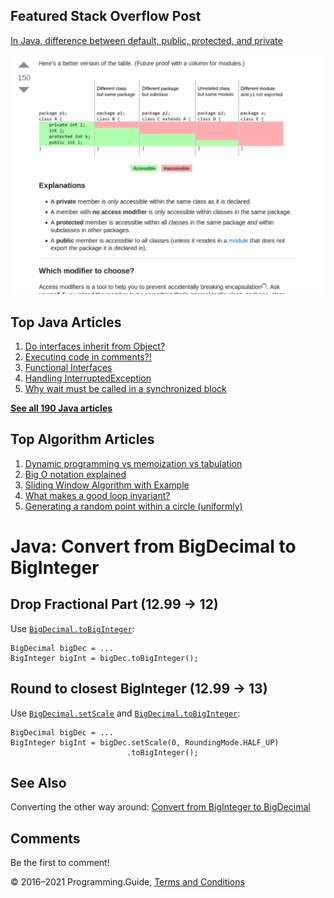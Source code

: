<span class="underline"></span>

<span class="underline"></span>

## Featured Stack Overflow Post

[In Java, difference between default, public, protected, and private](https://stackoverflow.com/a/33627846/276052)

[<img src="../images/so-featured-33627846.png" alt="StackOverflow screenshot thumbnail" class="screenshot" />](https://stackoverflow.com/a/33627846/276052)

<span class="underline"></span>

## Top Java Articles

1.  [Do interfaces inherit from Object?](do-interfaces-inherit-from-object.html)
2.  [Executing code in comments?!](executing-code-in-comments.html)
3.  [Functional Interfaces](functional-interfaces.html)
4.  [Handling InterruptedException](handling-interrupted-exceptions.html)
5.  [Why wait must be called in a synchronized block](why-wait-must-be-in-synchronized.html)

[**See all 190 Java articles**](index.html)

## Top Algorithm Articles

1.  [Dynamic programming vs memoization vs tabulation](../dynamic-programming-vs-memoization-vs-tabulation.html)
2.  [Big O notation explained](../big-o-notation-explained.html)
3.  [Sliding Window Algorithm with Example](../sliding-window-example.html)
4.  [What makes a good loop invariant?](../what-makes-a-good-loop-invariant.html)
5.  [Generating a random point within a circle (uniformly)](../random-point-within-circle.html)

# Java: Convert from BigDecimal to BigInteger

## Drop Fractional Part (12.99 → 12)

Use [`BigDecimal.toBigInteger`](https://docs.oracle.com/javase/8/docs/api/java/math/BigDecimal.html#toBigInteger--):

    BigDecimal bigDec = ...
    BigInteger bigInt = bigDec.toBigInteger();

## Round to closest BigInteger (12.99 → 13)

Use [`BigDecimal.setScale`](https://docs.oracle.com/javase/8/docs/api/java/math/BigDecimal.html#setScale-int-java.math.RoundingMode-) and [`BigDecimal.toBigInteger`](https://docs.oracle.com/javase/8/docs/api/java/math/BigDecimal.html#toBigInteger--):

    BigDecimal bigDec = ...
    BigInteger bigInt = bigDec.setScale(0, RoundingMode.HALF_UP)
                              .toBigInteger();

## See Also

Converting the other way around: [Convert from BigInteger to BigDecimal](convert-biginteger-to-bigdecimal.html)

## Comments

Be the first to comment!

© 2016–2021 Programming.Guide, [Terms and Conditions](../terms-and-conditions.html)
